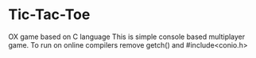 # Tic-Tac-Toe
OX game based on C language
This is simple console based multiplayer game.
To run on online compilers remove getch() and #include<conio.h>
